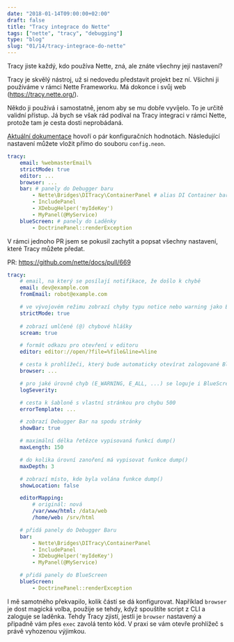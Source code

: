 ```yaml
---
date: "2018-01-14T09:00:00+02:00"
draft: false
title: "Tracy integrace do Nette"
tags: ["nette", "tracy", "debugging"]
type: "blog"
slug: "01/14/tracy-integrace-do-nette"
---
```


Tracy jiste každý, kdo používa Nette, zná, ale znáte všechny její nastavení?

<!--more-->

Tracy je skvělý nástroj, už si nedovedu představit projekt bez ní. Všichni
ji používáme v rámci Nette Frameworku. Má dokonce i svůj web (https://tracy.nette.org/).

Někdo ji používá i samostatně, jenom aby se mu dobře vyvíjelo. To je určitě validní přístup.
Já bych se však rád podíval na Tracy integraci v rámci Nette, protože tam je cesta dosti neprobádaná.

[Aktuální dokumentace](https://doc.nette.org/en/2.4/configuring#toc-tracy-debugger)
hovoří o pár konfiguračních hodnotách. Následující nastavení můžete vložit
přímo do souboru `config.neon`.

```yaml
tracy:
    email: %webmasterEmail%
    strictMode: true
    editor: ...
    browser: ...
    bar: # panely do Debugger baru
        - Nette\Bridges\DITracy\ContainerPanel # alias DI Container baru
        - IncludePanel
        - XDebugHelper('myIdeKey')
        - MyPanel(@MyService)
    blueScreen: # panely do Laděnky
        - DoctrinePanel::renderException
```

V rámci jednoho PR jsem se pokusil zachytit a popsat všechny nastavení, 
které Tracy můžete předat.

PR: https://github.com/nette/docs/pull/669


```yaml
tracy:
	# email, na který se posílají notifikace, že došlo k chybě
	email: dev@example.com
	fromEmail: robot@example.com

	# ve vývojovém režimu zobrazí chyby typu notice nebo warning jako BlueScreen
	strictMode: true
	
	# zobrazí umlčené (@) chybové hlášky
	scream: true

	# formát odkazu pro otevření v editoru
	editor: editor://open/?file=%file&line=%line

	# cesta k prohlížeči, který bude automaticky otevírat zalogované BlueScreen v CLI režimu
	browser: ...

	# pro jaké úrovně chyb (E_WARNING, E_ALL, ...) se loguje i BlueScreen
	logSeverity: 

	# cesta k šabloně s vlastní stránkou pro chybu 500
	errorTemplate: ...

	# zobrazí Debugger Bar na spodu stránky
	showBar: true

	# maximální délka řetězce vypisovaná funkcí dump()
	maxLength: 150

	# do kolika úrovní zanoření má vypisovat funkce dump()
	maxDepth: 3

	# zobrazí místo, kde byla volána funkce dump()
	showLocation: false

	editorMapping:
		# originál: nová 
		/var/www/html: /data/web
		/home/web: /srv/html

	# přidá panely do Debugger Baru
	bar: 
		- Nette\Bridges\DITracy\ContainerPanel
		- IncludePanel
		- XDebugHelper('myIdeKey')
		- MyPanel(@MyService)

	# přidá panely do BlueScreen
	blueScreen: 
		- DoctrinePanel::renderException
```

I mě samotného překvapilo, kolik částí se dá konfigurovat. Například `browser` je dost
magická volba, použije se tehdy, když spouštíte script z CLI a zaloguje se laděnka. 
Tehdy Tracy zjistí, jestli je `browser` nastavený a připadně vám přes `exec` zavolá tento kód.
V praxi se vám otevře prohlížeč s právě vyhozenou výjimkou.
